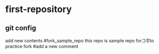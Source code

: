 # first-repository
## git config
add new contents
#fork_sample_repo
this repo is sample repo for그루to practice fork
#add a new comment
